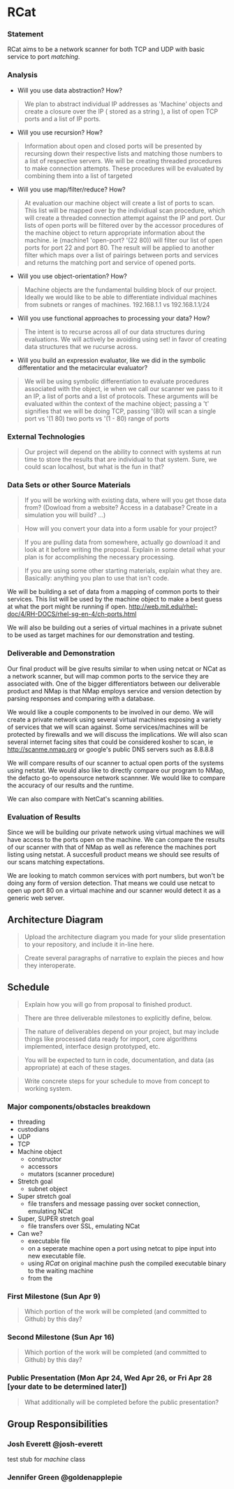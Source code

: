 # RCat

### Statement
RCat aims to be a network scanner for both TCP and UDP with basic service to port _matching_.

### Analysis

- Will you use data abstraction? How?
>We plan to abstract individual IP addresses as 'Machine' objects and create a closure over the IP ( stored as a string ), a list of open TCP ports and a list of IP ports.

- Will you use recursion? How?
>Information about open and closed ports will be presented by recursing down their respective lists and matching those numbers to a list of respective servers.
We will be creating threaded procedures to make connection attempts. These procedures will be evaluated by combining them into a list of targeted 

- Will you use map/filter/reduce? How? 
>At evaluation our machine object will create a list of ports to scan. This list will be mapped over by the individiual scan procedure, which will create a threaded connection attempt against the IP and port. 
Our lists of open ports will be filtered over by the accessor procedures of the machine object to return appropriate information about the machine. 
ie (machine1 'open-port? '(22 80)) will filter our list of open ports for port 22 and port 80.
The result will be applied to another filter which maps over a list of pairings between ports and services and returns the matching port and service of opened ports.

- Will you use object-orientation? How?
>Machine objects are the fundamental building block of our project. Ideally we would like to be able to differentiate individual machines from subnets or ranges of machines.
192.168.1.1 vs 192.168.1.1/24

- Will you use functional approaches to processing your data? How?
>The intent is to recurse across all of our data structures during evaluations. We will actively be avoiding using set! in favor of creating data structures that we rucurse across.

- Will you build an expression evaluator, like we did in the symbolic differentatior and the metacircular evaluator?
>We will be using symbolic differentiation to evaluate procedures associated with the object, ie when we call our scanner we pass to it an IP, a list of ports and a list of protocols. These arguments will be evaluated within the context of the machine object; passing a 't' signifies that we will be doing TCP, passing '(80) will scan a single port vs '(1 80) two ports vs '(1 - 80) range of ports

### External Technologies
>Our project will depend on the ability to connect with systems at run time to store the results that are individual to that system. Sure, we could scan localhost, but what is the fun in that?

### Data Sets or other Source Materials
>If you will be working with existing data, where will you get those data from? (Dowload from a website? Access in a database? Create in a simulation you will build? ...)

>How will you convert your data into a form usable for your project?  

>If you are pulling data from somewhere, actually go download it and look at it before writing the proposal. Explain in some detail what your plan is for accomplishing the necessary processing.

>If you are using some other starting materials, explain what they are. Basically: anything you plan to use that isn't code.

We will be building a set of data from a mapping of common ports to their services. This list will be used by the machine object to make a best guess at what the port might be running if open.
http://web.mit.edu/rhel-doc/4/RH-DOCS/rhel-sg-en-4/ch-ports.html

We will also be building out a series of virtual machines in a private subnet to be used as target machines for our demonstration and testing. 

### Deliverable and Demonstration

Our final product will be give results similar to when using netcat or NCat as a network scanner, but will map common ports to the service they are associated with. One of the bigger differentiators between our deliverable product and NMap is that NMap employs service and version detection by parsing responses and comparing with a database.

We would like a couple components to be involved in our demo. We will create a private network using several virtual machines exposing a variety of services that we will scan against. Some services/machines will be protected by firewalls and we will discuss the implications. We will also scan several internet facing sites that could be considered kosher to scan, ie http://scanme.nmap.org or google's public DNS servers such as 8.8.8.8

We will compare results of our scanner to actual open ports of the systems using netstat.
We would also like to directly compare our program to NMap, the defacto go-to opensource network scannner. We would like to compare the accuracy of our results and the runtime.

We can also compare with NetCat's scanning abilities.

### Evaluation of Results
Since we will be building our private network using virtual machines we will have access to the ports open on the machine. We can compare the results of our scanner with that of NMap as well as reference the machines port listing using netstat. A succesfull product means we should see results of our scans matching expectations.

We are looking to match common services with port numbers, but won't be doing any form of version detection. That means we could use netcat to open up port 80 on a virtual machine and our scanner would detect it as a generic web server.

## Architecture Diagram
>Upload the architecture diagram you made for your slide presentation to your repository, and include it in-line here.

>Create several paragraphs of narrative to explain the pieces and how they interoperate.

## Schedule
>Explain how you will go from proposal to finished product. 

>There are three deliverable milestones to explicitly define, below.

>The nature of deliverables depend on your project, but may include things like processed data ready for import, core algorithms implemented, interface design prototyped, etc. 

>You will be expected to turn in code, documentation, and data (as appropriate) at each of these stages.

>Write concrete steps for your schedule to move from concept to working system. 

### Major components/obstacles breakdown
* threading
* custodians
* UDP
* TCP
* Machine object
  * constructor
  * accessors
  * mutators (scanner procedure)
* Stretch goal 
  * subnet object
* Super stretch goal
  * file transfers and message passing over socket connection, emulating NCat
* Super, SUPER stretch goal 
  * file transfers over SSL, emulating NCat
* Can we?
  * executable file
   * on a seperate machine open a port using netcat to pipe input into new executable file.
   * using *RCat* on original machine push the compiled executable binary to the waiting machine
   * from the 
  

### First Milestone (Sun Apr 9)
>Which portion of the work will be completed (and committed to Github) by this day? 

### Second Milestone (Sun Apr 16)
>Which portion of the work will be completed (and committed to Github) by this day?  

### Public Presentation (Mon Apr 24, Wed Apr 26, or Fri Apr 28 [your date to be determined later])
>What additionally will be completed before the public presentation?

## Group Responsibilities

### Josh Everett @josh-everett
test stub for _machine_ class

### Jennifer Green @goldenapplepie

